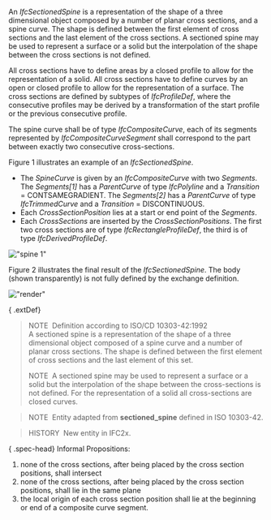 An _IfcSectionedSpine_ is a representation of the shape of a three dimensional object composed by a number of planar cross sections, and a spine curve. The shape is defined between the first element of cross sections and the last element of the cross sections. A sectioned spine may be used to represent a surface or a solid but the interpolation of the shape between the cross sections is not defined.

All cross sections have to define areas by a closed profile to allow for the representation of a solid. All cross sections have to define curves by an open or closed profile to allow for the representation of a surface. The cross sections are defined by subtypes of _IfcProfileDef_, where the consecutive profiles may be derived by a transformation of the start profile or the previous consecutive profile.

The spine curve shall be of type _IfcCompositeCurve_, each of its segments represented by _IfcCompositeCurveSegment_ shall correspond to the part between exactly two consecutive cross-sections.

Figure 1 illustrates an example of an _IfcSectionedSpine_.

* The _SpineCurve_ is given by an _IfcCompositeCurve_ with two _Segments_. The _Segments[1]_ has a _ParentCurve_ of type _IfcPolyline_ and a _Transition_ = CONTSAMEGRADIENT. The _Segments[2]_ has a _ParentCurve_ of type _IfcTrimmedCurve_ and a _Transition_ = DISCONTINUOUS.
* Each _CrossSectionPosition_ lies at a start or end point of the _Segments_.
* Each _CrossSections_ are inserted by the _CrossSectionPositions_. The first two cross sections are of type _IfcRectangleProfileDef_, the third is of type _IfcDerivedProfileDef_.

!["spine 1"](../../../figures/ifcsectionedspine-layout1.gif "Figure 1 &mdash; Sectioned spine geometry")

Figure 2 illustrates the final result of the _IfcSectionedSpine_. The body (shown transparently) is not fully defined by the exchange definition.

!["render"](../../../figures/ifcsectionedspine.jpg "Figure 2 &mdash; Sectioned spine result")

{ .extDef}
> NOTE&nbsp; Definition according to ISO/CD 10303-42:1992  
> A sectioned spine is a representation of the shape of a three dimensional object composed of a spine curve and a number of planar cross sections. The shape is defined between the first element of cross sections and the last element of this set.  
>   
> NOTE&nbsp; A sectioned spine may be used to represent a surface or a solid but the interpolation of the shape between the cross-sections is not defined. For the representation of a solid all cross-sections are closed curves.

> NOTE&nbsp; Entity adapted from **sectioned_spine** defined in ISO 10303-42.

> HISTORY&nbsp; New entity in IFC2x.

{ .spec-head}
Informal Propositions:

1. none of the cross sections, after being placed by the cross section positions, shall intersect
2. none of the cross sections, after being placed by the cross section positions, shall lie in the same plane
3. the local origin of each cross section position shall lie at the beginning or end of a composite curve segment.